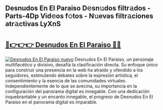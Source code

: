 ## Desnudos En El Paraiso D𝚎sn𝚞dos filtr𝚊dos - Parts-4Dp Vid𝚎os f𝚘tos - N𝚞evas filtr𝚊ciones atr𝚊ctivas LyXnS

# <h2><a href="http://mbboqgh.tromn.icu/?c=Desnudos+En+El+Paraiso">🔗👉👉👉 Desnudos En El Paraiso 🔗🔗</a></h2>

[![Desnudos En El Paraiso nuevo](https://i.imgur.com/pEAQMta.gif)](http://mbboqgh.tromn.icu/?c=Desnudos+En+El+Paraiso)
Desnudos En El Paraiso, un personaje multifacético y divisivo, desafía la clasificación directa. Su enfoque único para construir una presencia en la web ha atraído y ofendido a los seguidores, estimulando debates sobre la expresión artística, el consentimiento y la esencia de las comunidades virtuales. Independientemente de lo que se avecina, su importancia en la configuración del panorama digital es innegable. Con una dedicación inquebrantable y un encanto innegable, el progreso de Desnudos En El Paraiso en el panorama digital es imparable.
